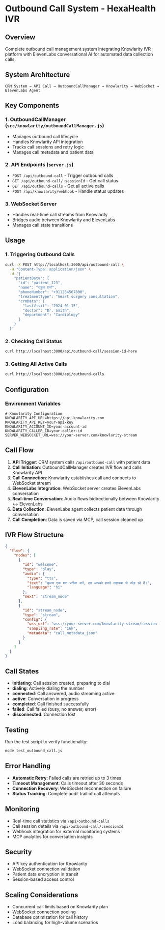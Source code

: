 # Outbound Call System - HexaHealth IVR

## Overview
Complete outbound call management system integrating Knowlarity IVR platform with ElevenLabs conversational AI for automated data collection calls.

## System Architecture

```
CRM System → API Call → OutboundCallManager → Knowlarity → WebSocket → ElevenLabs Agent
```

## Key Components

### 1. OutboundCallManager (`src/knowlarity/outboundCallManager.js`)
- Manages outbound call lifecycle
- Handles Knowlarity API integration
- Tracks call sessions and retry logic
- Manages call metadata and patient data

### 2. API Endpoints (`server.js`)
- `POST /api/outbound-call` - Trigger outbound calls
- `GET /api/outbound-call/:sessionId` - Get call status
- `GET /api/outbound-calls` - Get all active calls
- `POST /api/knowlarity/webhook` - Handle status updates

### 3. WebSocket Server
- Handles real-time call streams from Knowlarity
- Bridges audio between Knowlarity and ElevenLabs
- Manages call state transitions

## Usage

### 1. Triggering Outbound Calls

```bash
curl -X POST http://localhost:3000/api/outbound-call \
  -H "Content-Type: application/json" \
  -d '{
    "patientData": {
      "id": "patient_123",
      "name": "राहुल शर्मा",
      "phoneNumber": "+911234567890",
      "treatmentType": "heart surgery consultation",
      "crmData": {
        "lastVisit": "2024-01-15",
        "doctor": "Dr. Smith",
        "department": "Cardiology"
      }
    }
  }'
```

### 2. Checking Call Status

```bash
curl http://localhost:3000/api/outbound-call/session-id-here
```

### 3. Getting All Active Calls

```bash
curl http://localhost:3000/api/outbound-calls
```

## Configuration

### Environment Variables
```env
# Knowlarity Configuration
KNOWLARITY_API_URL=https://api.knowlarity.com
KNOWLARITY_API_KEY=your-api-key
KNOWLARITY_ACCOUNT_ID=your-account-id
KNOWLARITY_CALLER_ID=your-caller-id
SERVER_WEBSOCKET_URL=wss://your-server.com/knowlarity-stream
```

## Call Flow

1. **API Trigger**: CRM system calls `/api/outbound-call` with patient data
2. **Call Initiation**: OutboundCallManager creates IVR flow and calls Knowlarity API
3. **Call Connection**: Knowlarity establishes call and connects to WebSocket stream
4. **ElevenLabs Integration**: WebSocket server creates ElevenLabs conversation
5. **Real-time Conversation**: Audio flows bidirectionally between Knowlarity ↔ ElevenLabs
6. **Data Collection**: ElevenLabs agent collects patient data through conversation
7. **Call Completion**: Data is saved via MCP, call session cleaned up

## IVR Flow Structure

```json
{
  "flow": {
    "nodes": [
      {
        "id": "welcome",
        "type": "play",
        "audio": {
          "type": "tts",
          "text": "कृपया एक क्षण प्रतीक्षा करें, हम आपको हमारे सहायक से जोड़ रहे हैं।",
          "language": "hi"
        },
        "next": "stream_node"
      },
      {
        "id": "stream_node",
        "type": "stream",
        "config": {
          "wss_url": "wss://your-server.com/knowlarity-stream/session-id",
          "sampling_rate": "16k",
          "metadata": "call_metadata_json"
        }
      }
    ]
  }
}
```

## Call States

- **initiating**: Call session created, preparing to dial
- **dialing**: Actively dialing the number
- **connected**: Call answered, audio streaming active
- **active**: Conversation in progress
- **completed**: Call finished successfully
- **failed**: Call failed (busy, no answer, error)
- **disconnected**: Connection lost

## Testing

Run the test script to verify functionality:

```bash
node test_outbound_call.js
```

## Error Handling

- **Automatic Retry**: Failed calls are retried up to 3 times
- **Timeout Management**: Calls timeout after 30 seconds
- **Connection Recovery**: WebSocket reconnection on failure
- **Status Tracking**: Complete audit trail of call attempts

## Monitoring

- Real-time call statistics via `/api/outbound-calls`
- Call session details via `/api/outbound-call/:sessionId`
- Webhook integration for external monitoring systems
- MCP analytics for conversation insights

## Security

- API key authentication for Knowlarity
- WebSocket connection validation
- Patient data encryption in transit
- Session-based access control

## Scaling Considerations

- Concurrent call limits based on Knowlarity plan
- WebSocket connection pooling
- Database optimization for call history
- Load balancing for high-volume scenarios